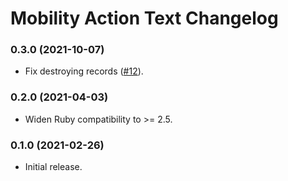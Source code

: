 # Mobility Action Text Changelog

### 0.3.0 (2021-10-07)
- Fix destroying records ([#12](https://github.com/sedubois/mobility-actiontext/pull/12)).

### 0.2.0 (2021-04-03)
- Widen Ruby compatibility to >= 2.5.

### 0.1.0 (2021-02-26)
- Initial release.
